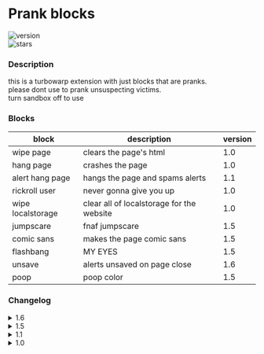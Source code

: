# Prank blocks
![version](https://img.shields.io/badge/version-1.6-blue?logo=github)<br>
![stars](https://img.shields.io/github/stars/pizzadog-yummy/prank-blocks?style=flat&logo=github&color=yellow)


### Description
this is a turbowarp extension with just blocks that are pranks.<br>
please dont use to prank unsuspecting victims.<br>
turn sandbox off to use

### Blocks
| block                 | description                                             | version |
| --------------------- | ------------------------------------------------------- | ------- |
| wipe page             | clears the page's html                                  | 1.0   |
| hang page             | crashes the page                                        | 1.0   |
| alert hang page       | hangs the page and spams alerts                         | 1.1   |
| rickroll user         | never gonna give you up                                 | 1.0   |
| wipe localstorage     | clear all of localstorage for the website               | 1.0   |
| jumpscare             | fnaf jumpscare                                          | 1.5   |
| comic sans            | makes the page comic sans                               | 1.5   |
| flashbang             | MY EYES                                                 | 1.5   |
| unsave                | alerts unsaved on page close                            | 1.6   |
| poop                  | poop color                                              | 1.5   |

### Changelog
<details>
  <summary>
    1.6
  </summary>
  Added unsave block
</details>
<details>
  <summary>
    1.5
  </summary>
  Added jumpscare, flashbang, comic sans, and poop block
</details>
<details>
  <summary>
    1.1
  </summary>
  Added alert hang block
</details>
<details>
  <summary>
    1.0
  </summary>
  release - wipe page, hang page, rickroll, wipe localstorage
</details>
